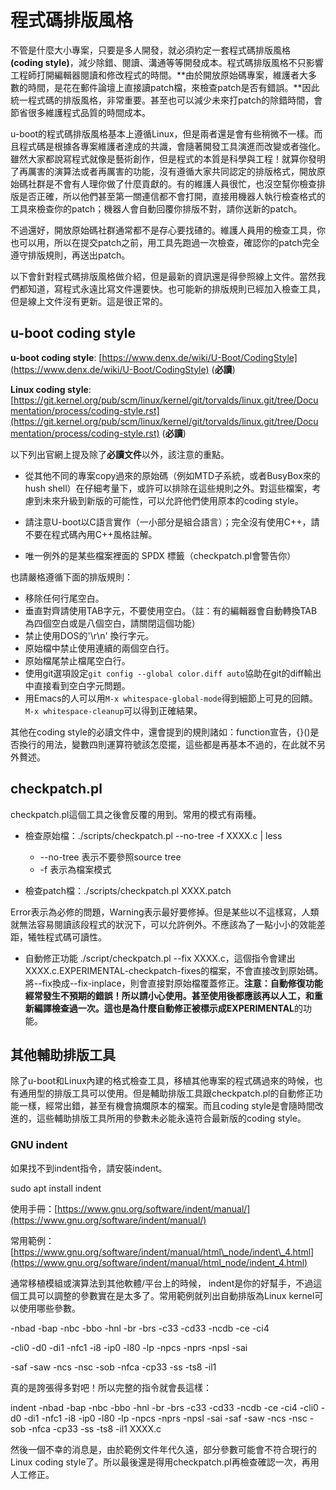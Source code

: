 # 程式碼排版風格

不管是什麼大小專案，只要是多人開發，就必須約定一套程式碼排版風格 **\(coding style\)**，減少除錯、閱讀、溝通等等開發成本。程式碼排版風格不只影響工程師打開編輯器閱讀和修改程式的時間。**由於開放原始碼專案，維護者大多數的時間，是花在郵件論壇上直接讀patch檔，來檢查patch是否有錯誤。**因此統一程式碼的排版風格，非常重要。甚至也可以減少未來打patch的除錯時間，會節省很多維護程式品質的時間成本。

u-boot的程式碼排版風格基本上遵循Linux，但是兩者還是會有些稍微不一樣。而且程式碼是根據各專案維護者達成的共識，會隨著開發工具演進而改變或者強化。雖然大家都說寫程式就像是藝術創作，但是程式的本質是科學與工程！就算你發明了再厲害的演算法或者再厲害的功能，沒有遵循大家共同認定的排版格式，開放原始碼社群是不會有人理你做了什麼貢獻的。有的維護人員很忙，也沒空幫你檢查排版是否正確，所以他們甚至第一關連信都不會打開，直接用機器人執行檢查格式的工具來檢查你的patch；機器人會自動回覆你排版不對，請你送新的patch。

不過還好，開放原始碼社群通常都不是存心要找碴的。維護人員用的檢查工具，你也可以用，所以在提交patch之前，用工具先跑過一次檢查，確認你的patch完全遵守排版規則，再送出patch。

以下會針對程式碼排版風格做介紹，但是最新的資訊還是得參照線上文件。當然我們都知道，寫程式永遠比寫文件還要快。也可能新的排版規則已經加入檢查工具，但是線上文件沒有更新。這是很正常的。

## u-boot coding style

**u-boot coding style**: [https://www.denx.de/wiki/U-Boot/CodingStyle](https://www.denx.de/wiki/U-Boot/CodingStyle) \(**必讀**\)

**Linux coding style**: [https://git.kernel.org/pub/scm/linux/kernel/git/torvalds/linux.git/tree/Documentation/process/coding-style.rst](https://git.kernel.org/pub/scm/linux/kernel/git/torvalds/linux.git/tree/Documentation/process/coding-style.rst) \(**必讀**\)

以下列出官網上提及除了**必讀文件**以外，該注意的重點。

* 從其他不同的專案copy過來的原始碼（例如MTD子系統，或者BusyBox來的hush shell）在仔細考量下，或許可以排除在這些規則之外。對這些檔案，考慮到未來升級到新版的可能性，可以允許他們使用原本的coding style。

* 請注意U-boot以C語言實作（一小部分是組合語言）；完全沒有使用C++，請不要在程式碼內用C++風格註解。

* 唯一例外的是某些檔案裡面的 SPDX 標籤（checkpatch.pl會警告你）

也請嚴格遵循下面的排版規則：

* 移除任何行尾空白。
* 垂直對齊請使用TAB字元，不要使用空白。（註：有的編輯器會自動轉換TAB為四個空白或是八個空白，請關閉這個功能）
* 禁止使用DOS的'\r\n' 換行字元。
* 原始檔中禁止使用連續的兩個空白行。
* 原始檔尾禁止檔尾空白行。
* 使用git選項設定`git config --global color.diff auto`協助在git的diff輸出中直接看到空白字元問題。
* 用Emacs的人可以用`M-x whitespace-global-mode`得到細節上可見的回饋。`M-x whitespace-cleanup`可以得到正確結果。

其他在coding style的必讀文件中，還會提到的規則諸如：function宣告，{}\(\)是否換行的用法，變數四則運算符號該怎麼擺，這些都是再基本不過的，在此就不另外贅述。

## checkpatch.pl

checkpatch.pl這個工具之後會反覆的用到。常用的模式有兩種。

* 檢查原始檔：./scripts/checkpatch.pl --no-tree -f XXXX.c \| less

  * --no-tree 表示不要參照source tree
  * -f 表示為檔案模式

* 檢查patch檔：./scripts/checkpatch.pl XXXX.patch

Error表示為必修的問題，Warning表示最好要修掉。但是某些以不這樣寫，人類就無法容易閱讀該段程式的狀況下，可以允許例外。不應該為了一點小小的效能差距，犧牲程式碼可讀性。

* 自動修正功能 ./script/checkpatch.pl --fix XXXX.c，這個指令會建出XXXX.c.EXPERIMENTAL-checkpatch-fixes的檔案，不會直接改到原始碼。將--fix換成--fix-inplace，則會直接對原始檔覆蓋修正。**注意：自動修復功能經常發生不預期的錯誤！**所以請小心使用。甚至使用後都應該再以人工，和重新編譯檢查過一次。這也是為什麼自動修正被標示成**EXPERIMENTAL**的功能。

## 其他輔助排版工具

除了u-boot和Linux內建的格式檢查工具，移植其他專案的程式碼過來的時候，也有通用型的排版工具可以使用。但是輔助排版工具跟checkpatch.pl的自動修正功能一樣，經常出錯，甚至有機會搞爛原本的檔案。而且coding style是會隨時間改進的，這些輔助排版工具所用的參數未必能永遠符合最新版的coding style。

### GNU indent

如果找不到indent指令，請安裝indent。

sudo apt install indent

使用手冊：[https://www.gnu.org/software/indent/manual/](https://www.gnu.org/software/indent/manual/)

常用範例：[https://www.gnu.org/software/indent/manual/html\_node/indent\_4.html](https://www.gnu.org/software/indent/manual/html_node/indent_4.html)

通常移植模組或演算法到其他軟體/平台上的時候， indent是你的好幫手，不過這個工具可以調整的參數實在是太多了。常用範例就列出自動排版為Linux kernel可以使用哪些參數。

-nbad -bap -nbc -bbo -hnl -br -brs -c33 -cd33 -ncdb -ce -ci4

-cli0 -d0 -di1 -nfc1 -i8 -ip0 -l80 -lp -npcs -nprs -npsl -sai

-saf -saw -ncs -nsc -sob -nfca -cp33 -ss -ts8 -il1

真的是誇張得多對吧！所以完整的指令就會長這樣：

indent  -nbad -bap -nbc -bbo -hnl -br -brs -c33 -cd33 -ncdb -ce -ci4 -cli0 -d0 -di1 -nfc1 -i8 -ip0 -l80 -lp -npcs -nprs -npsl -sai -saf -saw -ncs -nsc -sob -nfca -cp33 -ss -ts8 -il1 XXXX.c

然後一個不幸的消息是，由於範例文件年代久遠，部分參數可能會不符合現行的Linux coding style了。所以最後還是得用checkpatch.pl再檢查確認一次，再用人工修正。

